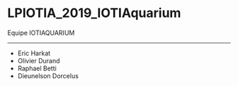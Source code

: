 # LPIOTIA_2019_IOTIAquarium

Equipe IOTIAQUARIUM

---

- Eric Harkat
- Olivier Durand
- Raphael Betti
- Dieunelson Dorcelus
